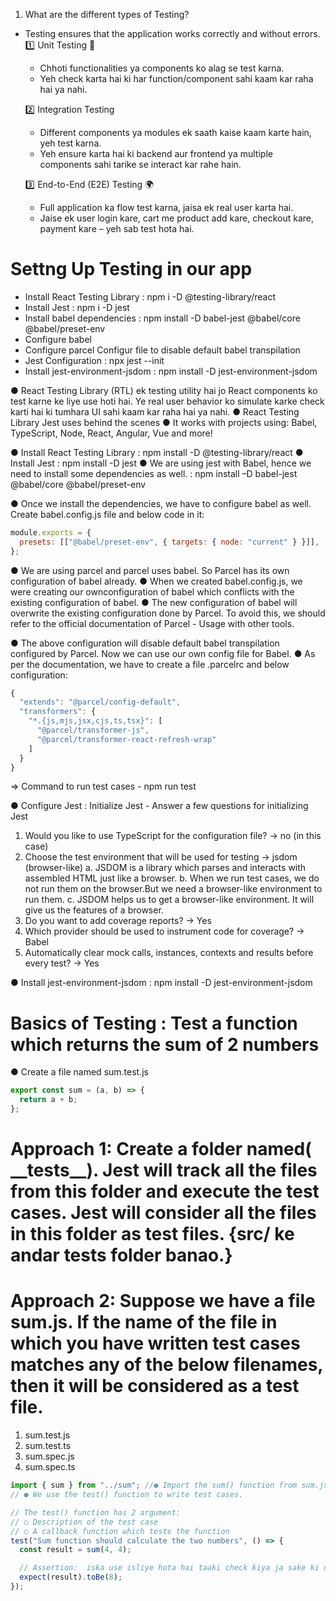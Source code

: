 1. What are the different types of Testing?

- Testing ensures that the application works correctly and without errors.
  1️⃣ Unit Testing 🧩

  - Chhoti functionalities ya components ko alag se test karna.
  - Yeh check karta hai ki har function/component sahi kaam kar raha hai ya nahi.

  2️⃣ Integration Testing

  - Different components ya modules ek saath kaise kaam karte hain, yeh test karna.
  - Yeh ensure karta hai ki backend aur frontend ya multiple components sahi tarike se interact kar rahe hain.

  3️⃣ End-to-End (E2E) Testing 🌍

  - Full application ka flow test karna, jaisa ek real user karta hai.
  - Jaise ek user login kare, cart me product add kare, checkout kare, payment kare – yeh sab test hota hai.

# Settng Up Testing in our app

- Install React Testing Library : npm i -D @testing-library/react
- Install Jest : npm i -D jest
- Install babel dependencies : npm install -D babel-jest @babel/core @babel/preset-env
- Configure babel
- Configure parcel Configur file to disable default babel transpilation
- Jest Configuration : npx jest --init
- Install jest-environment-jsdom : npm install -D jest-environment-jsdom

● React Testing Library (RTL) ek testing utility hai jo React components ko test karne ke liye use hoti hai. Ye real user behavior ko simulate karke check karti hai ki tumhara UI sahi kaam kar raha hai ya nahi.
● React Testing Library Jest uses behind the scenes
● It works with projects using: Babel, TypeScript, Node, React, Angular, Vue and more!

● Install React Testing Library : npm install -D @testing-library/react
● Install Jest : npm install -D jest
● We are using jest with Babel, hence we need to install some dependencies as well. : npm install –D babel-jest @babel/core @babel/preset-env

● Once we install the dependencies, we have to configure babel as well. Create babel.config.js file and below code in it:

```js
module.exports = {
  presets: [["@babel/preset-env", { targets: { node: "current" } }]],
};
```

● We are using parcel and parcel uses babel. So Parcel has its own configuration of babel already.
● When we created babel.config.js, we were creating our ownconfiguration of babel which conflicts with the existing configuration
of babel.
● The new configuration of babel will overwrite the existing configuration done by Parcel. To avoid this, we should refer to the official documentation of Parcel - Usage with other tools.

● The above configuration will disable default babel transpilation configured by Parcel. Now we can use our own config file for Babel.
● As per the documentation, we have to create a file .parcelrc and below configuration:

```js
{
  "extends": "@parcel/config-default",
  "transformers": {
    "*.{js,mjs,jsx,cjs,ts,tsx}": [
      "@parcel/transformer-js",
      "@parcel/transformer-react-refresh-wrap"
    ]
  }
}
```

=> Command to run test cases - npm run test

● Configure Jest : Initialize Jest -
Answer a few questions for initializing Jest

1. Would you like to use TypeScript for the configuration file? -> no (in this case)
2. Choose the test environment that will be used for testing -> jsdom (browser-like)
   a. JSDOM is a library which parses and interacts with assembled HTML just like a browser.
   b. When we run test cases, we do not run them on the browser.But we need a browser-like environment to run them.
   c. JSDOM helps us to get a browser-like environment. It will give us the features of a browser.
3. Do you want to add coverage reports? -> Yes
4. Which provider should be used to instrument code for coverage? -> Babel
5. Automatically clear mock calls, instances, contexts and results before every test? -> Yes

● Install jest-environment-jsdom : npm install -D jest-environment-jsdom

# Basics of Testing : Test a function which returns the sum of 2 numbers

● Create a file named sum.test.js

```js sum.js
export const sum = (a, b) => {
  return a + b;
};
```

# Approach 1: Create a folder named( \_\_tests\_\_). Jest will track all the files from this folder and execute the test cases. Jest will consider all the files in this folder as test files. {src/ ke andar **tests** folder banao.}

# Approach 2: Suppose we have a file sum.js. If the name of the file in which you have written test cases matches any of the below filenames, then it will be considered as a test file.

1. sum.test.js
2. sum.test.ts
3. sum.spec.js
4. sum.spec.ts

```js /src/__test__/sum.test.js
import { sum } from "../sum"; //● Import the sum() function from sum.js.
// ● We use the test() function to write test cases.

// The test() function has 2 argument:
// ○ Description of the test case
// ○ A callback function which tests the function
test("Sum function should calculate the two numbers", () => {
  const result = sum(4, 4);

  // Assertion:  iska use isliye hota hai taaki check kiya ja sake ki output expected result ke barabar hai ya nahi. hai to test case pass
  expect(result).toBe(8);
});
```

